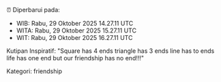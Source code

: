 ⏰ Diperbarui pada:
- WIB: Rabu, 29 Oktober 2025 14.27.11 UTC
- WITA: Rabu, 29 Oktober 2025 15.27.11 UTC
- WIT: Rabu, 29 Oktober 2025 16.27.11 UTC

Kutipan Inspiratif:
"Square has 4 ends triangle has 3 ends line has to ends life has one end but our friendship has no end!!!"


Kategori: friendship

